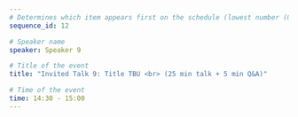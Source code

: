 ```yaml
---
# Determines which item appears first on the schedule (lowest number (0) appears first)
sequence_id: 12

# Speaker name
speaker: Speaker 9

# Title of the event
title: "Invited Talk 9: Title TBU <br> (25 min talk + 5 min Q&A)"

# Time of the event
time: 14:30 - 15:00
---
```

